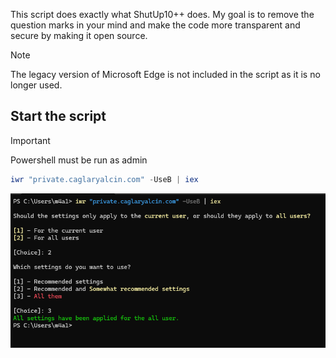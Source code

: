 This script does exactly what ShutUp10++ does. My goal is to remove the question marks in your mind and make the code more transparent and secure by making it open source.

> [!NOTE]  
> The legacy version of Microsoft Edge is not included in the script as it is no longer used.

## Start the script

> [!IMPORTANT]  
> Powershell must be run as admin

```powershell
iwr "private.caglaryalcin.com" -UseB | iex
```

![](https://raw.githubusercontent.com/caglaryalcin/caglaryalcin/main/lm.png)
